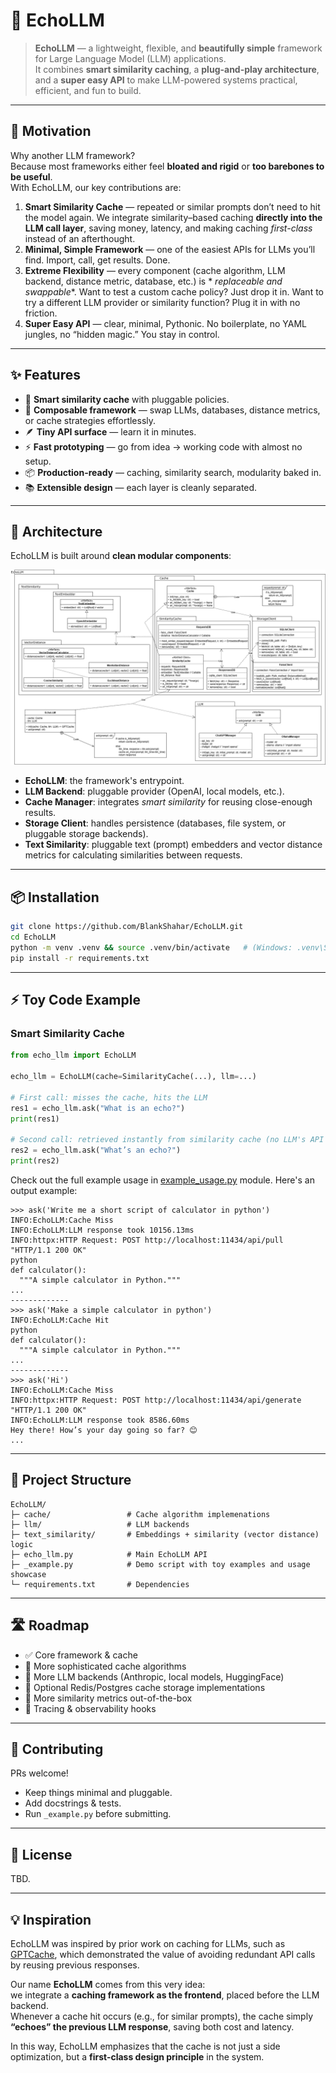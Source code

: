 # 🌌 EchoLLM

> **EchoLLM** — a lightweight, flexible, and **beautifully simple** framework for Large Language Model (LLM)
> applications.  
> It combines **smart similarity caching**, a **plug-and-play architecture**, and a **super easy API** to make
> LLM-powered systems practical, efficient, and fun to build.

---

## 🚀 Motivation

Why another LLM framework?  
Because most frameworks either feel **bloated and rigid** or **too barebones to be useful**.  
With EchoLLM, our key contributions are:

1. **Smart Similarity Cache** — repeated or similar prompts don’t need to hit the model again. We integrate
   similarity–based caching **directly into the LLM call layer**, saving money, latency, and making caching
   *first-class* instead of an afterthought.
2. **Minimal, Simple Framework** — one of the easiest APIs for LLMs you’ll find. Import, call, get results. Done.
3. **Extreme Flexibility** — every component (cache algorithm, LLM backend, distance metric, database, etc.) is *
   *replaceable and swappable**. Want to test a custom cache policy? Just drop it in. Want to try a different LLM
   provider or similarity function? Plug it in with no friction.
4. **Super Easy API** — clear, minimal, Pythonic. No boilerplate, no YAML jungles, no “hidden magic.” You stay in
   control.

---

## ✨ Features

- 🔄 **Smart similarity cache** with pluggable policies.
- 🧩 **Composable framework** — swap LLMs, databases, distance metrics, or cache strategies effortlessly.
- 🪶 **Tiny API surface** — learn it in minutes.
- ⚡ **Fast prototyping** — go from idea → working code with almost no setup.
- 📦 **Production-ready** — caching, similarity search, modularity baked in.
- 📚 **Extensible design** — each layer is cleanly separated.

---

## 📐 Architecture

EchoLLM is built around **clean modular components**:

![System UML Diagram](EchoLLM-Design.png)

- **EchoLLM**: the framework's entrypoint.
- **LLM Backend**: pluggable provider (OpenAI, local models, etc.).
- **Cache Manager**: integrates *smart similarity* for reusing close-enough results.
- **Storage Client**: handles persistence (databases, file system, or pluggable storage backends).
- **Text Similarity**: pluggable text (prompt) embedders and vector distance metrics for calculating similarities
  between requests.

---

## 📦 Installation

```bash
git clone https://github.com/BlankShahar/EchoLLM.git
cd EchoLLM
python -m venv .venv && source .venv/bin/activate   # (Windows: .venv\Scripts\activate)
pip install -r requirements.txt
```

---

## ⚡ Toy Code Example


### Smart Similarity Cache

```python
from echo_llm import EchoLLM

echo_llm = EchoLLM(cache=SimilarityCache(...), llm=...)

# First call: misses the cache, hits the LLM
res1 = echo_llm.ask("What is an echo?")
print(res1)

# Second call: retrieved instantly from similarity cache (no LLM's API cost)
res2 = echo_llm.ask("What’s an echo?")
print(res2)
```
Check out the full example usage in [example_usage.py](./_example.py) module.
Here's an output example:
```shell
>>> ask('Write me a short script of calculator in python')
INFO:EchoLLM:Cache Miss
INFO:EchoLLM:LLM response took 10156.13ms
INFO:httpx:HTTP Request: POST http://localhost:11434/api/pull "HTTP/1.1 200 OK"
python
def calculator():
  """A simple calculator in Python."""
...
-------------
>>> ask('Make a simple calculator in python')
INFO:EchoLLM:Cache Hit
python
def calculator():
  """A simple calculator in Python."""
...
-------------
>>> ask('Hi')
INFO:EchoLLM:Cache Miss
INFO:httpx:HTTP Request: POST http://localhost:11434/api/generate "HTTP/1.1 200 OK"
INFO:EchoLLM:LLM response took 8586.60ms
Hey there! How’s your day going so far? 😊 
...
```
---

## 📂 Project Structure

```
EchoLLM/
├─ cache/                 # Cache algorithm implemenations
├─ llm/                   # LLM backends
├─ text_similarity/       # Embeddings + similarity (vector distance) logic
├─ echo_llm.py            # Main EchoLLM API
├─ _example.py            # Demo script with toy examples and usage showcase
└─ requirements.txt       # Dependencies
```

---


## 🛣️ Roadmap

- ✅ Core framework & cache
- 🚧 More sophisticated cache algorithms
- 🚧 More LLM backends (Anthropic, local models, HuggingFace)
- 🚧 Optional Redis/Postgres cache storage implementations
- 🚧 More similarity metrics out-of-the-box
- 🚧 Tracing & observability hooks

---

## 🤝 Contributing

PRs welcome!

- Keep things minimal and pluggable.
- Add docstrings & tests.
- Run `_example.py` before submitting.

---

## 📜 License

TBD.

---

## 💡 Inspiration

EchoLLM was inspired by prior work on caching for LLMs, such as [GPTCache](https://github.com/zilliztech/GPTCache), which demonstrated the value of avoiding redundant API calls by reusing previous responses.  

Our name **EchoLLM** comes from this very idea:  
we integrate a **caching framework as the frontend**, placed before the LLM backend.  
Whenever a cache hit occurs (e.g., for similar prompts), the cache simply **“echoes” the previous LLM response**, saving both cost and latency.  

In this way, EchoLLM emphasizes that the cache is not just a side optimization, but a **first-class design principle** in the system.
